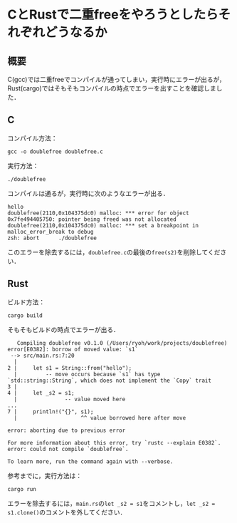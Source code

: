 # CとRustで二重freeをやろうとしたらそれぞれどうなるか
## 概要
C(gcc)では二重freeでコンパイルが通ってしまい，実行時にエラーが出るが，Rust(cargo)ではそもそもコンパイルの時点でエラーを出すことを確認しました．

## C
コンパイル方法：
```
gcc -o doublefree doublefree.c 
```
実行方法：
```
./doublefree
```
コンパイルは通るが，実行時に次のようなエラーが出る．
```
hello
doublefree(2110,0x104375dc0) malloc: *** error for object 0x7fe494405750: pointer being freed was not allocated
doublefree(2110,0x104375dc0) malloc: *** set a breakpoint in malloc_error_break to debug
zsh: abort      ./doublefree
```
このエラーを除去するには，`doublefree.c`の最後の`free(s2)`を削除してください．

## Rust
ビルド方法：
```
cargo build
```
そもそもビルドの時点でエラーが出る．
```
   Compiling doublefree v0.1.0 (/Users/ryoh/work/projects/doublefree)
error[E0382]: borrow of moved value: `s1`
 --> src/main.rs:7:20
  |
2 |     let s1 = String::from("hello");
  |         -- move occurs because `s1` has type `std::string::String`, which does not implement the `Copy` trait
3 |     
4 |     let _s2 = s1;
  |               -- value moved here
...
7 |     println!("{}", s1);
  |                    ^^ value borrowed here after move

error: aborting due to previous error

For more information about this error, try `rustc --explain E0382`.
error: could not compile `doublefree`.

To learn more, run the command again with --verbose.
```
参考までに，実行方法は：
```
cargo run
```
エラーを除去するには，`main.rs`の`let _s2 = s1`をコメントし，`let _s2 = s1.clone()`のコメントを外してください．
